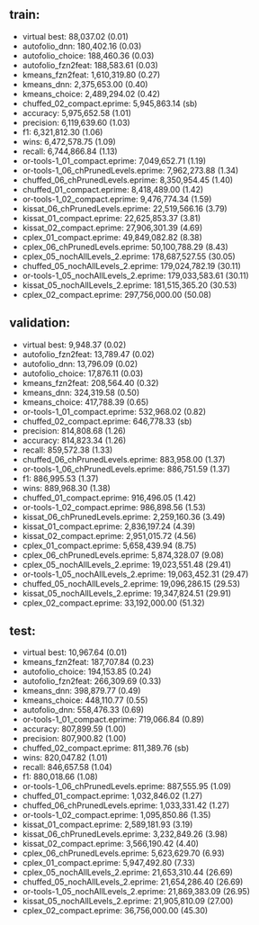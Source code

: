 ## train:
- virtual best: 88,037.02 (0.01)
- autofolio_dnn: 180,402.16 (0.03)
- autofolio_choice: 188,460.36 (0.03)
- autofolio_fzn2feat: 188,583.61 (0.03)
- kmeans_fzn2feat: 1,610,319.80 (0.27)
- kmeans_dnn: 2,375,653.00 (0.40)
- kmeans_choice: 2,489,294.02 (0.42)
- chuffed_02_compact.eprime: 5,945,863.14 (sb)
- accuracy: 5,975,652.58 (1.01)
- precision: 6,119,639.60 (1.03)
- f1: 6,321,812.30 (1.06)
- wins: 6,472,578.75 (1.09)
- recall: 6,744,866.84 (1.13)
- or-tools-1_01_compact.eprime: 7,049,652.71 (1.19)
- or-tools-1_06_chPrunedLevels.eprime: 7,962,273.88 (1.34)
- chuffed_06_chPrunedLevels.eprime: 8,350,954.45 (1.40)
- chuffed_01_compact.eprime: 8,418,489.00 (1.42)
- or-tools-1_02_compact.eprime: 9,476,774.34 (1.59)
- kissat_06_chPrunedLevels.eprime: 22,519,566.16 (3.79)
- kissat_01_compact.eprime: 22,625,853.37 (3.81)
- kissat_02_compact.eprime: 27,906,301.39 (4.69)
- cplex_01_compact.eprime: 49,849,082.82 (8.38)
- cplex_06_chPrunedLevels.eprime: 50,100,788.29 (8.43)
- cplex_05_nochAllLevels_2.eprime: 178,687,527.55 (30.05)
- chuffed_05_nochAllLevels_2.eprime: 179,024,782.19 (30.11)
- or-tools-1_05_nochAllLevels_2.eprime: 179,033,583.61 (30.11)
- kissat_05_nochAllLevels_2.eprime: 181,515,365.20 (30.53)
- cplex_02_compact.eprime: 297,756,000.00 (50.08)
## validation:
- virtual best: 9,948.37 (0.02)
- autofolio_fzn2feat: 13,789.47 (0.02)
- autofolio_dnn: 13,796.09 (0.02)
- autofolio_choice: 17,876.11 (0.03)
- kmeans_fzn2feat: 208,564.40 (0.32)
- kmeans_dnn: 324,319.58 (0.50)
- kmeans_choice: 417,788.39 (0.65)
- or-tools-1_01_compact.eprime: 532,968.02 (0.82)
- chuffed_02_compact.eprime: 646,778.33 (sb)
- precision: 814,808.68 (1.26)
- accuracy: 814,823.34 (1.26)
- recall: 859,572.38 (1.33)
- chuffed_06_chPrunedLevels.eprime: 883,958.00 (1.37)
- or-tools-1_06_chPrunedLevels.eprime: 886,751.59 (1.37)
- f1: 886,995.53 (1.37)
- wins: 889,968.30 (1.38)
- chuffed_01_compact.eprime: 916,496.05 (1.42)
- or-tools-1_02_compact.eprime: 986,898.56 (1.53)
- kissat_06_chPrunedLevels.eprime: 2,259,160.36 (3.49)
- kissat_01_compact.eprime: 2,836,197.24 (4.39)
- kissat_02_compact.eprime: 2,951,015.72 (4.56)
- cplex_01_compact.eprime: 5,658,439.94 (8.75)
- cplex_06_chPrunedLevels.eprime: 5,874,328.07 (9.08)
- cplex_05_nochAllLevels_2.eprime: 19,023,551.48 (29.41)
- or-tools-1_05_nochAllLevels_2.eprime: 19,063,452.31 (29.47)
- chuffed_05_nochAllLevels_2.eprime: 19,096,286.15 (29.53)
- kissat_05_nochAllLevels_2.eprime: 19,347,824.51 (29.91)
- cplex_02_compact.eprime: 33,192,000.00 (51.32)
## test:
- virtual best: 10,967.64 (0.01)
- kmeans_fzn2feat: 187,707.84 (0.23)
- autofolio_choice: 194,153.85 (0.24)
- autofolio_fzn2feat: 266,309.69 (0.33)
- kmeans_dnn: 398,879.77 (0.49)
- kmeans_choice: 448,110.77 (0.55)
- autofolio_dnn: 558,476.33 (0.69)
- or-tools-1_01_compact.eprime: 719,066.84 (0.89)
- accuracy: 807,899.59 (1.00)
- precision: 807,900.82 (1.00)
- chuffed_02_compact.eprime: 811,389.76 (sb)
- wins: 820,047.82 (1.01)
- recall: 846,657.58 (1.04)
- f1: 880,018.66 (1.08)
- or-tools-1_06_chPrunedLevels.eprime: 887,555.95 (1.09)
- chuffed_01_compact.eprime: 1,032,846.02 (1.27)
- chuffed_06_chPrunedLevels.eprime: 1,033,331.42 (1.27)
- or-tools-1_02_compact.eprime: 1,095,850.86 (1.35)
- kissat_01_compact.eprime: 2,589,181.93 (3.19)
- kissat_06_chPrunedLevels.eprime: 3,232,849.26 (3.98)
- kissat_02_compact.eprime: 3,566,190.42 (4.40)
- cplex_06_chPrunedLevels.eprime: 5,623,629.70 (6.93)
- cplex_01_compact.eprime: 5,947,492.80 (7.33)
- cplex_05_nochAllLevels_2.eprime: 21,653,310.44 (26.69)
- chuffed_05_nochAllLevels_2.eprime: 21,654,286.40 (26.69)
- or-tools-1_05_nochAllLevels_2.eprime: 21,869,383.09 (26.95)
- kissat_05_nochAllLevels_2.eprime: 21,905,810.09 (27.00)
- cplex_02_compact.eprime: 36,756,000.00 (45.30)
